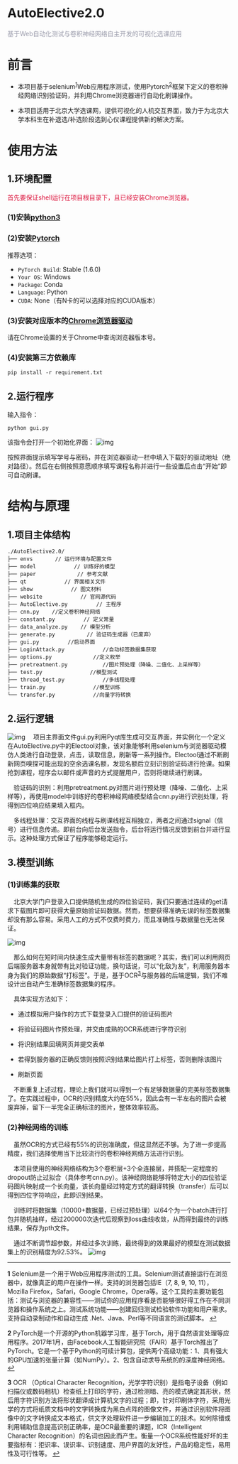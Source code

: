 # AutoElective2.0
<font color=#999AAA >基于Web自动化测试与卷积神经网络自主开发的可视化选课应用
</font>



# 前言

* 本项目基于selenium<sup id="a1">[1](#f1)</sup>Web应用程序测试，使用Pytorch<sup id="a2">[2](#f2)</sup>框架下定义的卷积神经网络识别验证码，并利用Chrome浏览器进行自动化刷课操作。

* 本项目适用于北京大学选课网，提供可视化的人机交互界面，致力于为北京大学本科生在补退选/补选阶段选到心仪课程提供新的解决方案。



# 使用方法

## 1.环境配置
<font color=#DC143C>首先要保证shell运行在项目根目录下，且已经安装Chrome浏览器。</font>
### (1)安装[python3](https://www.python.org/)
### (2)安装[Pytorch](https://pytorch.org/)
推荐选项：

- `PyTorch Build`:  Stable (1.6.0)
- `Your OS`: Windows
- `Package`: Conda
- `Language`: Python
- `CUDA`: None（有N卡的可以选择对应的CUDA版本）
### (3)安装对应版本的[Chrome浏览器驱动](http://chromedriver.storage.googleapis.com/index.html)
请在Chrome设置的关于Chrome中查询浏览器版本号。
### (4)安装第三方依赖库
```
pip install -r requirement.txt
```


## 2.运行程序
输入指令：
```
python gui.py
```
该指令会打开一个初始化界面：
![img](./show/gui.png)

按照界面提示填写学号与密码，并在浏览器驱动一栏中填入下载好的驱动地址（绝对路径）。然后在右侧按照意愿顺序填写课程名称并进行一些设置后点击“开始”即可自动刷课。

# 结构与原理
## 1.项目主体结构
```
./AutoElective2.0/
├── envs       // 运行环境与配置文件
├── model            // 训练好的模型
├── paper             // 参考文献
├── qt            // 界面相关文件
├── show            // 图文材料
├── website            // 官网源代码
├── AutoElective.py         // 主程序
├── cnn.py    //定义卷积神经网络
├── constant.py         // 定义常量
├── data_analyze.py    // 模型分析
├── generate.py          // 验证码生成器（已废弃）
├── gui.py         //启动界面
├── LoginAttack.py            //自动标签数据集获取
├── options.py             //定义枚举
├── pretreatment.py           //图片预处理（降噪、二值化、上采样等）
├── test.py               //模型测试
├── thread_test.py            //多线程处理
├── train.py               //模型训练
└── transfer.py            //向量字符转换
```

## 2.运行逻辑

![img](./show/structrue.png)
&emsp;项目主界面文件gui.py利用Pyqt库生成可交互界面，并实例化一个定义在AutoElective.py中的Electool对象，该对象能够利用selenium与浏览器驱动模仿人类进行自动登录，点击，读取信息，刷新等一系列操作。Electool通过不断刷新网页嗅探可能出现的空余选课名额，发现名额后立刻识别验证码进行抢课。如果抢到课程，程序会以邮件或声音的方式提醒用户，否则将继续进行刷课。

&emsp;验证码的识别：利用pretreatment.py对图片进行预处理（降噪、二值化、上采样等），再使用model中训练好的卷积神经网络模型结合cnn.py进行识别处理，将得到四位响应结果填入框内。

&emsp;多线程处理：交互界面的线程与刷课线程互相独立，两者之间通过signal（信号）进行信息传递。即前台向后台发送指令，后台将运行情况反馈到前台并进行显示。这种处理方式保证了程序能够稳定运行。



## 3.模型训练
### (1)训练集的获取
&emsp;北京大学门户登录入口提供随机生成的四位验证码，我们只要通过连续的get请求下载图片即可获得大量原始验证码数据。然而，想要获得准确无误的标签数据集却没有那么容易。采用人工的方式不仅费时费力，而且准确性与数据量也无法保证。

![img](./show/ocr.png)

&emsp;那么如何在短时间内快速生成大量带有标签的数据呢？其实，我们可以利用网页后端服务器本身就带有比对验证功能，换句话说，可以“化敌为友”，利用服务器本身为我们的原始数据“打标签”。于是，基于OCR<sup id="a3">[3](#f3)</sup>与服务器的后端逻辑，我们不难设计出自动产生准确标签数据集的程序。

&emsp;具体实现方法如下：

* 通过模拟用户操作的方式下载登录入口提供的验证码图片

* 将验证码图片作预处理，并交由成熟的OCR系统进行字符识别

* 将识别结果回填网页并提交表单

* 若得到服务器的正确反馈则按照识别结果给图片打上标签，否则删除该图片

* 刷新页面

&emsp;不断重复上述过程，理论上我们就可以得到一个有足够数据量的完美标签数据集了。在实践过程中，OCR的识别精度大约在55%，因此会有一半左右的图片会被废弃掉，留下一半完全正确标注的图片，整体效率较高。

### (2)神经网络的训练
&emsp;虽然OCR的方式已经有55%的识别准确度，但这显然还不够。为了进一步提高精度，我们选择使用当下比较流行的卷积神经网络方法进行识别。

&emsp;本项目使用的神经网络结构为3个卷积层+3个全连接层，并搭配一定程度的dropout防止过拟合（具体参考cnn.py）。该神经网络能够将特定大小的四位验证码图片映射成一个长向量，该长向量经过特定方式的翻译转换（transfer）后可以得到四位字符响应，此即识别结果。

&emsp;训练时将数据集（10000+数据量，已经过预处理）以64个为一个batch进行打包并随机抽样，经过200000次迭代后观察到loss曲线收敛，从而得到最终的训练结果，保存为pth文件。

&emsp;通过不断调节超参数，并经过多次训练，最终得到的效果最好的模型在测试数据集上的识别精度为92.53%。
![img](./show/model_result.png)





- - -

<b id="f1">1</b> Selenium是一个用于Web应用程序测试的工具。Selenium测试直接运行在浏览器中，就像真正的用户在操作一样。支持的浏览器包括IE（7, 8, 9, 10, 11），Mozilla Firefox，Safari，Google Chrome，Opera等。这个工具的主要功能包括：测试与浏览器的兼容性——测试你的应用程序看是否能够很好得工作在不同浏览器和操作系统之上。测试系统功能——创建回归测试检验软件功能和用户需求。支持自动录制动作和自动生成 .Net、Java、Perl等不同语言的测试脚本。 [↩](#a1)

<b id="f2">2</b> PyTorch是一个开源的Python机器学习库，基于Torch，用于自然语言处理等应用程序。2017年1月，由Facebook人工智能研究院（FAIR）基于Torch推出了PyTorch。它是一个基于Python的可续计算包，提供两个高级功能：1、具有强大的GPU加速的张量计算（如NumPy）。2、包含自动求导系统的的深度神经网络。 [↩](#a2)

<b id="f3">3</b> OCR （Optical Character Recognition，光学字符识别）是指电子设备（例如扫描仪或数码相机）检查纸上打印的字符，通过检测暗、亮的模式确定其形状，然后用字符识别方法将形状翻译成计算机文字的过程；即，针对印刷体字符，采用光学的方式将纸质文档中的文字转换成为黑白点阵的图像文件，并通过识别软件将图像中的文字转换成文本格式，供文字处理软件进一步编辑加工的技术。如何除错或利用辅助信息提高识别正确率，是OCR最重要的课题，ICR（Intelligent Character Recognition）的名词也因此而产生。衡量一个OCR系统性能好坏的主要指标有：拒识率、误识率、识别速度、用户界面的友好性，产品的稳定性，易用性及可行性等。 [↩](#a3)
